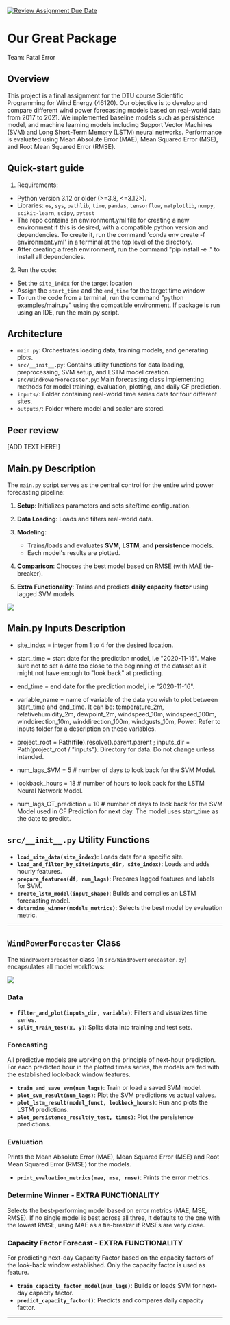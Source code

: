 [![Review Assignment Due Date](https://classroom.github.com/assets/deadline-readme-button-22041afd0340ce965d47ae6ef1cefeee28c7c493a6346c4f15d667ab976d596c.svg)](https://classroom.github.com/a/zjSXGKeR)
# Our Great Package

Team: Fatal Error

## Overview

This project is a final assignment for the DTU course Scientific Programming for Wind Energy (46120). Our objective is to develop and compare different wind power forecasting models based on real-world data from 2017 to 2021. We implemented baseline models such as persistence model, and machine learning models including Support Vector Machines (SVM) and Long Short-Term Memory (LSTM) neural networks. Performance is evaluated using Mean Absolute Error (MAE), Mean Squared Error (MSE), and Root Mean Squared Error (RMSE).

## Quick-start guide

1. Requirements:

* Python version 3.12 or older (>=3.8, <=3.12>). 
* Libraries: `os`, `sys`, `pathlib`, `time`, `pandas`, `tensorflow`, `matplotlib`, `numpy`, `scikit-learn`, `scipy`, `pytest`
* The repo contains an environment.yml file for creating a new environment if this is desired, with a compatible python version and dependencies. To create it, run the command 'conda env create -f environment.yml' in a terminal at the top level of the directory. 
* After creating a fresh environment, run the command "pip install -e ." to install all dependencies. 


2. Run the code:

* Set the `site_index` for the target location
* Assign the `start_time` and the `end_time` for the target time window
* To run the code from a terminal, run the command "python examples/main.py" using the compatible environment. If package is run using an IDE, run the main.py script. 


## Architecture

* `main.py`: Orchestrates loading data, training models, and generating plots.
* `src/__init__.py`: Contains utility functions for data loading, preprocessing, SVM setup, and LSTM model creation.
* `src/WindPowerForecaster.py`: Main forecasting class implementing methods for model training, evaluation, plotting, and daily CF prediction.
* `inputs/`: Folder containing real-world time series data for four different sites.
* `outputs/`: Folder where model and scaler are stored.

## Peer review

[ADD TEXT HERE!]


## Main.py Description

The `main.py` script serves as the central control for the entire wind power forecasting pipeline:

1. **Setup**: Initializes parameters and sets site/time configuration.
2. **Data Loading**: Loads and filters real-world data.
3. **Modeling**:

   * Trains/loads and evaluates **SVM**, **LSTM**, and **persistence** models.
   * Each model's results are plotted.

4. **Comparison**: Chooses the best model based on RMSE (with MAE tie-breaker).
5. **Extra Functionality**: Trains and predicts **daily capacity factor** using lagged SVM models.

![](main.drawio.svg)


## Main.py Inputs Description

* site_index = integer from 1 to 4 for the desired location. 
* start_time = start date for the prediction model, i.e "2020-11-15". Make sure not to set a date too close to the         beginning of the dataset as it might not have enough to "look back" at predicting. 
* end_time = end date for the prediction model, i.e "2020-11-16".

* variable_name = name of variable of the data you wish to plot between start_time and end_time. It can be: 
temperature_2m, relativehumidity_2m, dewpoint_2m, windspeed_10m, windspeed_100m, winddirection_10m, winddirection_100m, windgusts_10m, Power. Refer to inputs folder for a description on these variables. 

* project_root = Path(__file__).resolve().parent.parent ; inputs_dir = Path(project_root / "inputs"). Directory for data. Do not change unless intended.

* num_lags_SVM = 5 # number of days to look back for the SVM Model. 
* lookback_hours = 18 # number of hours to look back for the LSTM Neural Network Model.
* num_lags_CT_prediction = 10 # number of days to look back for the SVM Model used in CF Prediction for next day. The model uses start_time as the date to predict. 


## `src/__init__.py` Utility Functions

* **`load_site_data(site_index)`**: Loads data for a specific site.
* **`load_and_filter_by_site(inputs_dir, site_index)`**: Loads and adds hourly features.
* **`prepare_features(df, num_lags)`**: Prepares lagged features and labels for SVM.
* **`create_lstm_model(input_shape)`**: Builds and compiles an LSTM forecasting model.
* **`determine_winner(models_metrics)`**: Selects the best model by evaluation metric.

---

## `WindPowerForecaster` Class

The `WindPowerForecaster` class (in `src/WindPowerForecaster.py`) encapsulates all model workflows:

![](WindPowerForecaster.drawio.svg)



### Data

* **`filter_and_plot(inputs_dir, variable)`**: Filters and visualizes time series.
* **`split_train_test(x, y)`**: Splits data into training and test sets.

### Forecasting

All predictive models are working on the principle of next-hour prediction. For each predicted hour in the plotted times series, the models are fed with the established look-back window features. 

* **`train_and_save_svm(num_lags)`**: Train or load a saved SVM model.
* **`plot_svm_result(num_lags)`**: Plot the SVM predictions vs actual values.
* **`plot_lstm_result(model_funct, lookback_hours)`**: Run and plots the LSTM predictions.
* **`plot_persistence_result(y_test, times)`**: Plot the persistence predictions.

### Evaluation 

Prints the Mean Absolute Error (MAE), Mean Squared Error (MSE) and Root Mean Squared Error (RMSE) for the models.

* **`print_evaluation_metrics(mae, mse, rmse)`**: Prints the error metrics.


### Determine Winner - EXTRA FUNCTIONALITY

Selects the best-performing model based on error metrics (MAE, MSE, RMSE). If no single model is best across all three, it defaults to the one with the lowest RMSE, using MAE as a tie-breaker if RMSEs are very close. 


### Capacity Factor Forecast - EXTRA FUNCTIONALITY

For predicting next-day Capacity Factor based on the capacity factors of the look-back window established. Only the capacity factor is used as feature. 

* **`train_capacity_factor_model(num_lags)`**: Builds or loads SVM for next-day capacity factor.
* **`predict_capacity_factor()`**: Predicts and compares daily capacity factor.

---
